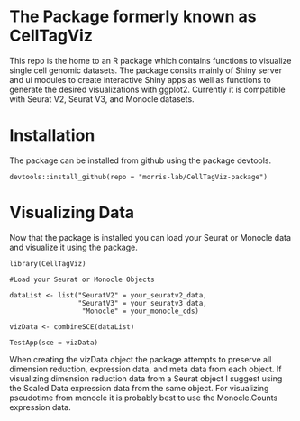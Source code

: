 # The Package formerly known as CellTagViz

This repo is the home to an R package which contains functions to visualize
single cell genomic datasets. The package consits mainly of Shiny server and ui
modules to create interactive Shiny apps as well as functions to generate the 
desired visualizations with ggplot2. Currently it is compatible with Seurat V2, 
Seurat V3, and Monocle datasets.


# Installation

The package can be installed from github using the package devtools.

```{r}
devtools::install_github(repo = "morris-lab/CellTagViz-package")

```

# Visualizing Data

Now that the package is installed you can load your Seurat or Monocle data and
visualize it using the package.

```{r}
library(CellTagViz)

#Load your Seurat or Monocle Objects

dataList <- list("SeuratV2" = your_seuratv2_data, 
                 "SeuratV3" = your_seuratv3_data, 
                  "Monocle" = your_monocle_cds)

vizData <- combineSCE(dataList)

TestApp(sce = vizData)

```
When creating the vizData object the package attempts to preserve all dimension
reduction, expression data, and meta data from each object. If visualizing
dimension reduction data from a Seurat object I suggest using the Scaled Data
expression data from the same object. For visualizing pseudotime from monocle
it is probably best to use the Monocle.Counts expression data. 

